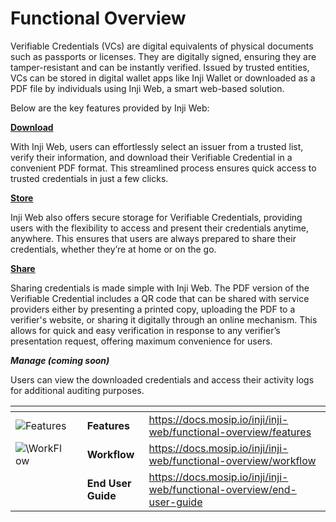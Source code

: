 # Functional Overview

Verifiable Credentials (VCs) are digital equivalents of physical documents such as passports or licenses. They are digitally signed, ensuring they are tamper-resistant and can be instantly verified. Issued by trusted entities, VCs can be stored in digital wallet apps like Inji Wallet or downloaded as a PDF file by individuals using Inji Web, a smart web-based solution.

Below are the key features provided by Inji Web:

[**Download**](https://docs.mosip.io/inji/inji-web/functional-overview/features#download-verifiable-credentials-vc)

With Inji Web, users can effortlessly select an issuer from a trusted list, verify their information, and download their Verifiable Credential in a convenient PDF format. This streamlined process ensures quick access to trusted credentials in just a few clicks.

[**Store**](https://docs.mosip.io/inji/inji-web/functional-overview/features#store-verifiable-credentials-vc)

Inji Web also offers secure storage for Verifiable Credentials, providing users with the flexibility to access and present their credentials anytime, anywhere. This ensures that users are always prepared to share their credentials, whether they’re at home or on the go.

[**Share**](https://docs.mosip.io/inji/inji-web/functional-overview/features#share-verifiable-credentials-vc)

Sharing credentials is made simple with Inji Web. The PDF version of the Verifiable Credential includes a QR code that can be shared with service providers either by presenting a printed copy, uploading the PDF to a verifier's website, or sharing it digitally through an online mechanism. This allows for quick and easy verification in response to any verifier’s presentation request, offering maximum convenience for users.

_**Manage (coming soon)**_

Users can view the downloaded credentials and access their activity logs for additional auditing purposes.

<table data-view="cards"><thead><tr><th></th><th></th><th></th><th data-hidden data-card-target data-type="content-ref"></th></tr></thead><tbody><tr><td><img src="../../../.gitbook/assets/Features (2).png" alt="Features" data-size="original"></td><td></td><td><strong>Features</strong></td><td><a href="https://docs.mosip.io/inji/inji-web/functional-overview/features">https://docs.mosip.io/inji/inji-web/functional-overview/features</a></td></tr><tr><td><img src="../../../.gitbook/assets/Workflow (1).png" alt="\WorkFlow" data-size="original"></td><td></td><td><strong>Workflow</strong></td><td><a href="https://docs.mosip.io/inji/inji-web/functional-overview/workflow">https://docs.mosip.io/inji/inji-web/functional-overview/workflow</a></td></tr><tr><td><img src="../../../.gitbook/assets/End User Guide.png" alt="" data-size="original"></td><td></td><td><strong>End User Guide</strong></td><td><a href="https://docs.mosip.io/inji/inji-web/functional-overview/end-user-guide">https://docs.mosip.io/inji/inji-web/functional-overview/end-user-guide</a></td></tr></tbody></table>
